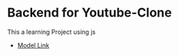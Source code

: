 # Backend for Youtube-Clone

This a learning Project using js

- [Model Link](https://app.eraser.io/workspace/G7Yb0jcAFji9bA2RhcLE)
